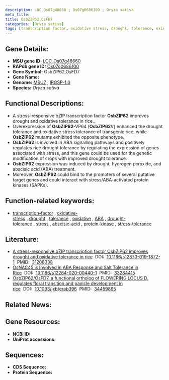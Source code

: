 ```yaml
---
description: LOC_Os07g48660 ; Os07g0686100 ; Oryza sativa
meta_title:
title: OsbZIP62,OsFD7
categories: [Oryza sativa]
tags: [transcription factor, oxidative stress, drought, tolerance, oxidative,  ABA , drought tolerance, stress, abscisic acid, ABA, protein kinase, stress tolerance]
---
```


## Gene Details:
- **MSU gene ID:** [LOC_Os07g48660](http://rice.uga.edu/cgi-bin/ORF_infopage.cgi?orf=LOC_Os07g48660)  
- **RAPdb gene ID:** [Os07g0686100](https://rapdb.dna.affrc.go.jp/locus/?name=Os07g0686100)  
- **Gene Symbol:** OsbZIP62,OsFD7
- **Gene Name:**
- **Genome:**  [MSU7](http://rice.uga.edu/)&nbsp;,&nbsp;[IRGSP-1.0](https://rapdb.dna.affrc.go.jp/download/irgsp1.html)
- **Species:** *Oryza sativa*

## Functional Descriptions:
   - A stress-responsive bZIP transcription factor **OsbZIP62** improves drought and oxidative tolerance in rice..
   - Overexpression of **OsbZIP62**-VP64 (**OsbZIP62**V) enhanced the drought tolerance and oxidative stress tolerance of transgenic rice, while **OsbZIP62** mutants exhibited the opposite phenotype.
   - **OsbZIP62** is involved in ABA signalling pathways and positively regulates rice drought tolerance by regulating the expression of genes associated with stress, and this gene could be used for the genetic modification of crops with improved drought tolerance.
   - **OsbZIP62** expression was induced by drought, hydrogen peroxide, and abscisic acid (ABA) treatment.
   - Moreover, **OsbZIP62** could bind to the promoters of several putative target genes and could interact with stress/ABA-activated protein kinases (SAPKs).

## Function-related keywords:
   - [transcription-factor](/tags/transcription-factor/)&nbsp;,&nbsp;[oxidative-stress](/tags/oxidative-stress/)&nbsp;,&nbsp;[drought](/tags/drought/)&nbsp;,&nbsp;[tolerance](/tags/tolerance/)&nbsp;,&nbsp;[oxidative](/tags/oxidative/)&nbsp;,&nbsp;[ABA](/tags/ABA/)&nbsp;,&nbsp;[drought-tolerance](/tags/drought-tolerance/)&nbsp;,&nbsp;[stress](/tags/stress/)&nbsp;,&nbsp;[abscisic-acid](/tags/abscisic-acid/)&nbsp;,&nbsp;[protein-kinase](/tags/protein-kinase/)&nbsp;,&nbsp;[stress-tolerance](/tags/stress-tolerance/)

## Literature:
   - [A stress-responsive bZIP transcription factor OsbZIP62 improves drought and oxidative tolerance in rice](https://www.doi.org/10.1186/s12870-019-1872-1)&nbsp;&nbsp;DOI:&nbsp;&nbsp;[10.1186/s12870-019-1872-1](https://www.doi.org/10.1186/s12870-019-1872-1)&nbsp;&nbsp;PMID:&nbsp;&nbsp;[31208338](https://pubmed.ncbi.nlm.nih.gov/31208338/)
   - [OsNAC45 is Involved in ABA Response and Salt Tolerance in Rice](https://www.doi.org/10.1186/s12284-020-00440-1)&nbsp;&nbsp;DOI:&nbsp;&nbsp;[10.1186/s12284-020-00440-1](https://www.doi.org/10.1186/s12284-020-00440-1)&nbsp;&nbsp;PMID:&nbsp;&nbsp;[33284415](https://pubmed.ncbi.nlm.nih.gov/33284415/)
   - [OsbZIP62/OsFD7, a functional ortholog of FLOWERING LOCUS D, regulates floral transition and panicle development in rice](https://www.doi.org/10.1093/jxb/erab396)&nbsp;&nbsp;DOI:&nbsp;&nbsp;[10.1093/jxb/erab396](https://www.doi.org/10.1093/jxb/erab396)&nbsp;&nbsp;PMID:&nbsp;&nbsp;[34459895](https://pubmed.ncbi.nlm.nih.gov/34459895/)

## Related News:

## Gene Resources:
- **NCBI ID:**  []()
- **UniProt accessions:** [](https://www.uniprot.org/uniprotkb//entry)

## Sequences:
- **CDS Sequence:**
- **Protein Sequence:**
